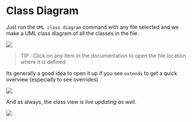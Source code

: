 # Class Diagram

Just run the `UML class diagram` command with any file selected and we make a UML class diagram of all the classes in the file.

![](https://raw.githubusercontent.com/alm-tools/alm-tools.github.io/master/screens/uml/basic.png)

> TIP : Click on any item in the documentation to open the file location where it is defined

Its generally a good idea to open it up if you see `extends` to get a quick overview (especially to see overrides)

![](https://raw.githubusercontent.com/alm-tools/alm-tools.github.io/master/screens/uml/override.png)

And as always, the class view is *live updating as well*.

![](https://raw.githubusercontent.com/alm-tools/alm-tools.github.io/master/screens/uml/live.gif)
